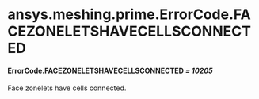 # ansys.meshing.prime.ErrorCode.FACEZONELETSHAVECELLSCONNECTED



#### ErrorCode.FACEZONELETSHAVECELLSCONNECTED *= 10205*

Face zonelets have cells connected.

<!-- !! processed by numpydoc !! -->
